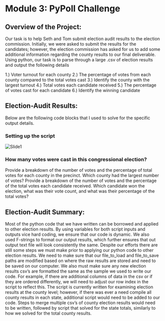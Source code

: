 # Module 3: PyPoll Challenge

## Overview of the Project:

Our task is to help Seth and Tom submit election audit results to the election commission. Initially, we were asked to submit the results for the candidates; however, the election commission has asked for us to add some additional information regarding the county results to our final deliverable. Using python, our task is to parse through a large .csv of election results and output the following details

1.)	Voter turnout for each county
2.)	The percentage of votes from each county compared to the total votes cast
3.)	Identify the county with the largest turnout
4.)	Total votes each candidate received
5.)	The percentage of votes cast for each candidate
6.)	Identify the winning candidate

## Election-Audit Results:
Below are the following code blocks that I used to solve for the specific output details.

### Setting up the script
![Slide1](https://user-images.githubusercontent.com/88041368/131259182-e6add327-3271-42b0-8d44-cb72f494b268.PNG)


### How many votes were cast in this congressional election?


Provide a breakdown of the number of votes and the percentage of total votes for each county in the precinct.
Which county had the largest number of votes?
Provide a breakdown of the number of votes and the percentage of the total votes each candidate received.
Which candidate won the election, what was their vote count, and what was their percentage of the total votes?

## Election-Audit Summary:
Most of the python code that we have written can be borrowed and applied to other election results. By using variables for both script inputs and outputs vice hard coding, we ensure that our code is dynamic. We also used F-strings to format our output results, which further ensures that out output text file will look consistently the same. Despite our efforts there are still some steps we must make prior to applying our python code to other election results. We need to make sure that our file_to_load and file_to_save paths are modified based on where the raw results are stored and need to be saved on our computer. We also must make sure any new election results csv’s are formatted the same as the sample we used to write our code. For example, if there are additional columns of data in the csv or if they are ordered differently, we will need to adjust our row index in the script to reflect this. The script is currently written for examining election results at the county level; however, if there was ever a need compile all county results in each state, additional script would need to be added to our code. Steps to merge multiple csv’s of county election results would need to be written, followed by script that solved for the state totals, similarly to how we solved for the total county results.

